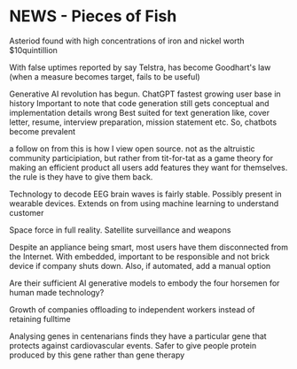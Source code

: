 <!-- SPDX-License-Identifier: zlib-acknowledgement -->
# NEWS - Pieces of Fish

Asteriod found with high concentrations of iron and nickel worth $10quintillion 

With false uptimes reported by say Telstra, has become Goodhart's law (when a measure becomes target, fails to be useful)

Generative AI revolution has begun. 
ChatGPT fastest growing user base in history
Important to note that code generation still gets conceptual and implementation details wrong
Best suited for text generation like, cover letter, resume, interview preparation, mission statement etc.
So, chatbots become prevalent

a follow on from this is how I view open source.
not as the altruistic community participiation, but rather from tit-for-tat as a game theory for making an efficient product
all users add features they want for themselves. the rule is they have to give them back.

Technology to decode EEG brain waves is fairly stable. Possibly present in wearable devices.
Extends on from using machine learning to understand customer

Space force in full reality. Satellite surveillance and weapons

Despite an appliance being smart, most users have them disconnected from the Internet.
With embedded, important to be responsible and not brick device if company shuts down.
Also, if automated, add a manual option

Are their sufficient AI generative models to embody the four horsemen for human made technology?

Growth of companies offloading to independent workers instead of retaining fulltime

Analysing genes in centenarians finds they have a particular gene that protects against cardiovascular events.
Safer to give people protein produced by this gene rather than gene therapy
